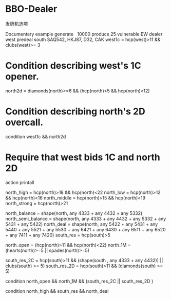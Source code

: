 # BBO-Dealer
发牌机选项

Documentary example
generate   10000
produce    25
vulnerable EW
dealer     west
predeal    south SAQ542, HKJ87, D32, CAK
west1c   = hcp(west)>11 && clubs(west)>= 3
# Condition describing west's 1C opener.
north2d  = diamonds(north)>=6 && (hcp(north)>5 && hcp(north)<12)
# Condition describing north's 2D overcall.
condition  west1c && north2d
# Require that west bids 1C and north 2D
action     printall

north_high = hcp(north)>18 && hcp(north)<22
north_low = hcp(north)>12 && hcp(north)<16
north_middle = hcp(north)>15 && hcp(north)<19
north_strong = hcp(north)>21

north_balance = shape(north, any 4333 + any 4432 + any 5332)
north_semi_balance = shape(north, any 4333 + any 4432 + any 5332 + any 5431 + any 5422)
north_deal = shape(north, any 5422 + any 5431 + any 5440 + any 5521 + any 5530 + any 6421 + any 6430 + any 6511 + any 6520 + any 7411 + any 7420)
south_res = hcp(south)>5

north_open = (hcp(north)>11 && hcp(north)<22)
north_1M = (hearts(north)>=5 || spades(north)>=5)

south_res_2C = hcp(south)>11 && (shape(south , any 4333 + any 4432)) || clubs(south) >= 5)
south_res_2D = hcp(south)>11 && (diamonds(south) >= 5)

condition north_open && north_1M && (south_res_2C || south_res_2D )

condition north_high && south_res && north_deal
